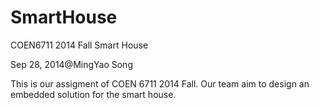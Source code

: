 SmartHouse
==========

COEN6711 2014 Fall  Smart House

Sep 28, 2014@MingYao Song

This is our assigment of COEN 6711 2014 Fall. Our team aim to design an embedded solution for the smart house. 
